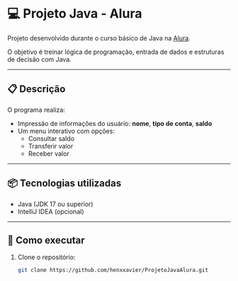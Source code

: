 # 💻 Projeto Java - Alura

Projeto desenvolvido durante o curso básico de Java na [Alura](https://www.alura.com.br/).

O objetivo é treinar lógica de programação, entrada de dados e estruturas de decisão com Java.

---

## 📋 Descrição

O programa realiza:

- Impressão de informações do usuário: **nome**, **tipo de conta**, **saldo**
- Um menu interativo com opções:
  - Consultar saldo
  - Transferir valor
  - Receber valor

---

## 📦 Tecnologias utilizadas

- Java (JDK 17 ou superior)
- IntelliJ IDEA (opcional)

---

## 🚀 Como executar

1. Clone o repositório:
   ```bash
   git clone https://github.com/henxxavier/ProjetoJavaAlura.git
